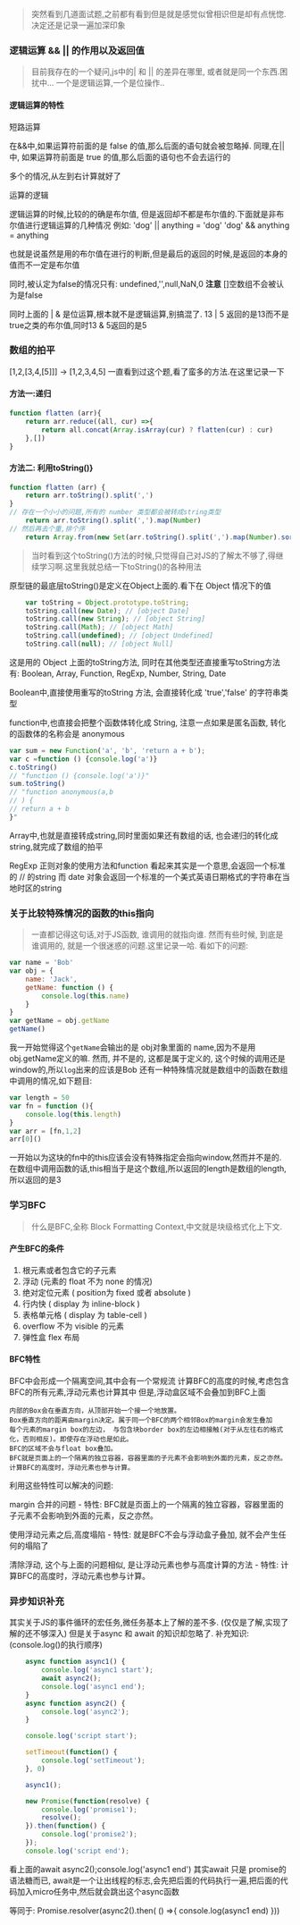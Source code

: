 > 突然看到几道面试题,之前都有看到但是就是感觉似曾相识但是却有点恍惚.决定还是记录一遍加深印象

### 逻辑运算 && || 的作用以及返回值


> 目前我存在的一个疑问,js中的| 和 || 的差异在哪里, 或者就是同一个东西.困扰中...
一个是逻辑运算,一个是位操作..

#### 逻辑运算的特性

短路运算 

在&&中,如果运算符前面的是 false 的值,那么后面的语句就会被忽略掉.
同理,在|| 中, 如果运算符前面是 true 的值,那么后面的语句也不会去运行的

多个的情况,从左到右计算就好了

运算的逻辑 

逻辑运算的时候,比较的的确是布尔值, 但是返回却不都是布尔值的.下面就是非布尔值进行逻辑运算的几种情况
例如:
'dog' || anything = 'dog'
'dog' && anything = anything

也就是说虽然是用的布尔值在进行的判断,但是最后的返回的时候,是返回的本身的值而不一定是布尔值

同时,被认定为false的情况只有: undefined,'',null,NaN,0
**注意**  []空数组不会被认为是false

同时上面的 | & 是位运算,根本就不是逻辑运算,别搞混了.
13 | 5 返回的是13而不是true之类的布尔值,同时13 & 5返回的是5

### 数组的拍平
[1,2,[3,4,[5]]] -> [1,2,3,4,5]
一直看到过这个题,看了蛮多的方法.在这里记录一下

#### 方法一:递归
```js
function flatten (arr){
    return arr.reduce((all, cur) =>{
        return all.concat(Array.isArray(cur) ? flatten(cur) : cur)
    },[])
}
```

#### 方法二: 利用toString()}
```js 
function flatten (arr) {
    return arr.toString().split(',')
}
// 存在一个小小的问题,所有的 number 类型都会被转成string类型
    return arr.toString().split(',').map(Number)
// 然后再去个重,排个序
    return Array.from(new Set(arr.toString().split(',').map(Number).sort((a,b) => a-b)))
```
> 当时看到这个toString()方法的时候,只觉得自己对JS的了解太不够了,得继续学习啊.这里我就总结一下toString()的各种用法

原型链的最底层toString()是定义在Object上面的.看下在 Object 情况下的值


```js
    var toString = Object.prototype.toString;
    toString.call(new Date); // [object Date]
    toString.call(new String); // [object String]
    toString.call(Math); // [object Math]
    toString.call(undefined); // [object Undefined]
    toString.call(null); // [object Null]
```
这是用的 Object 上面的toString方法, 同时在其他类型还直接重写toString方法
有: Boolean, Array, Function, RegExp, Number, String, Date

Boolean中,直接使用重写的toString 方法, 会直接转化成 'true','false' 的字符串类型

function中,也直接会把整个函数体转化成 String, 注意一点如果是匿名函数, 转化的函数体的名称会是 anonymous 
```js
var sum = new Function('a', 'b', 'return a + b');
var c =function () {console.log('a')}
c.toString() 
// "function () {console.log('a')}"
sum.toString()
// "function anonymous(a,b
// ) {
// return a + b
}"
```

Array中,也就是直接转成string,同时里面如果还有数组的话, 也会递归的转化成 string,就完成了数组的拍平

RegExp 正则对象的使用方法和function 看起来其实是一个意思,会返回一个标准的 // 的string
而 date 对象会返回一个标准的一个美式英语日期格式的字符串在当地时区的string


### 关于比较特殊情况的函数的this指向

> 一直都记得这句话,对于JS函数, 谁调用的就指向谁. 然而有些时候, 到底是谁调用的, 就是一个很迷惑的问题.这里记录一哈.
看如下的问题:

```js
var name = 'Bob'
var obj = {
    name: 'Jack',
    getName: function () {
        console.log(this.name)
    }
}
var getName = obj.getName
getName()
```
我一开始觉得这个`getName`会输出的是 obj对象里面的 name,因为不是用obj.getName定义的嘛.
然而, 并不是的, 这都是属于定义的, 这个时候的调用还是window的,所以`log`出来的应该是Bob
还有一种特殊情况就是数组中的函数在数组中调用的情况,如下题目:
```js
var length = 50
var fn = function (){
    console.log(this.length)
}
var arr = [fn,1,2]
arr[0]()
```
一开始以为这块的fn中的this应该会没有特殊指定会指向window,然而并不是的.
在数组中调用函数的话,this相当于是这个数组,所以返回的length是数组的length,所以返回的是3

### 学习BFC

> 什么是BFC,全称 Block Formatting Context,中文就是块级格式化上下文.

#### 产生BFC的条件

1. 根元素或者包含它的子元素
2. 浮动 (元素的 float 不为 none 的情况)
3. 绝对定位元素 ( position为 fixed 或者 absolute )
4. 行内快 ( display 为 inline-block )
5. 表格单元格 ( display 为 table-cell )
6. overflow 不为 visible 的元素
7. 弹性盒 flex 布局

#### BFC特性

BFC中会形成一个隔离空间,其中会有一个常规流
计算BFC的高度的时候,考虑包含BFC的所有元素,浮动元素也计算其中
但是,浮动盒区域不会叠加到BFC上面
> 
    内部的Box会在垂直方向，从顶部开始一个接一个地放置。
    Box垂直方向的距离由margin决定。属于同一个BFC的两个相邻Box的margin会发生叠加
    每个元素的margin box的左边， 与包含块border box的左边相接触(对于从左往右的格式化，否则相反)。即使存在浮动也是如此。
    BFC的区域不会与float box叠加。
    BFC就是页面上的一个隔离的独立容器，容器里面的子元素不会影响到外面的元素，反之亦然。
    计算BFC的高度时，浮动元素也参与计算。


利用这些特性可以解决的问题:

margin 合并的问题  -  特性: BFC就是页面上的一个隔离的独立容器，容器里面的子元素不会影响到外面的元素，反之亦然。

使用浮动元素之后,高度塌陷 - 特性: 就是BFC不会与浮动盒子叠加, 就不会产生任何的塌陷了

清除浮动, 这个与上面的问题相似, 是让浮动元素也参与高度计算的方法 - 特性: 计算BFC的高度时，浮动元素也参与计算。


### 异步知识补充

其实关于JS的事件循环的宏任务,微任务基本上了解的差不多. (仅仅是了解,实现了解的还不够深入)
但是关于async 和 await 的知识却忽略了.
补充知识:(console.log()的执行顺序)
```js
    async function async1() {
        console.log('async1 start');
        await async2();
        console.log('async1 end');
    }
    async function async2() {
        console.log('async2');
    }

    console.log('script start');

    setTimeout(function() {
        console.log('setTimeout');
    }, 0)

    async1();

    new Promise(function(resolve) {
        console.log('promise1');
        resolve();
    }).then(function() {
        console.log('promise2');
    });
    console.log('script end');
````
看上面的await async2();console.log('async1 end')
其实await 只是 promise的语法糖而已,
await是一个让出线程的标志,会先把后面的代码执行一遍,把后面的代码加入micro任务中,然后就会跳出这个async函数

等同于:
Promise.resolver(async2().then( () =>{
    console.log(async1 end)
}))